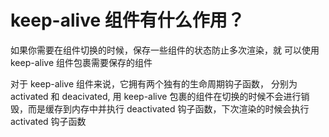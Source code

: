 # keep-alive 组件有什么作用？

如果你需要在组件切换的时候，保存一些组件的状态防止多次渲染，就 可以使用 keep-alive 组件包裹需要保存的组件

对于 keep-alive 组件来说，它拥有两个独有的生命周期钩子函数， 分别为 activated 和 deacivated, 用 keep-alive 包裹的组件在切换的时候不会进行销毁，而是缓存到内存中并执行 deactivated 钩子函数，下次渲染的时候会执行 activated 钩子函数
